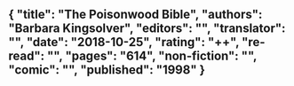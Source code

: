 {
 "title": "The Poisonwood Bible",
 "authors": "Barbara Kingsolver",
 "editors": "",
 "translator": "",
 "date": "2018-10-25",
 "rating": "++",
 "re-read": "",
 "pages": "614",
 "non-fiction": "",
 "comic": "",
 "published": "1998"
}
---

